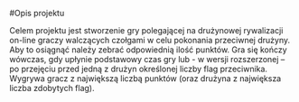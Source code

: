 #Opis projektu

Celem projektu jest stworzenie gry polegającej na drużynowej rywalizacji on-line graczy walczących czołgami w celu pokonania przeciwnej drużyny. Aby to osiągnąć należy zebrać odpowiednią ilość punktów. Gra się kończy wówczas, gdy upłynie podstawowy czas gry lub - w wersji rozszerzonej – po przejęciu przed jedną z drużyn określonej liczby flag przeciwnika. Wygrywa gracz z największą liczbą punktów (oraz drużyna z największa liczba zdobytych flag).
